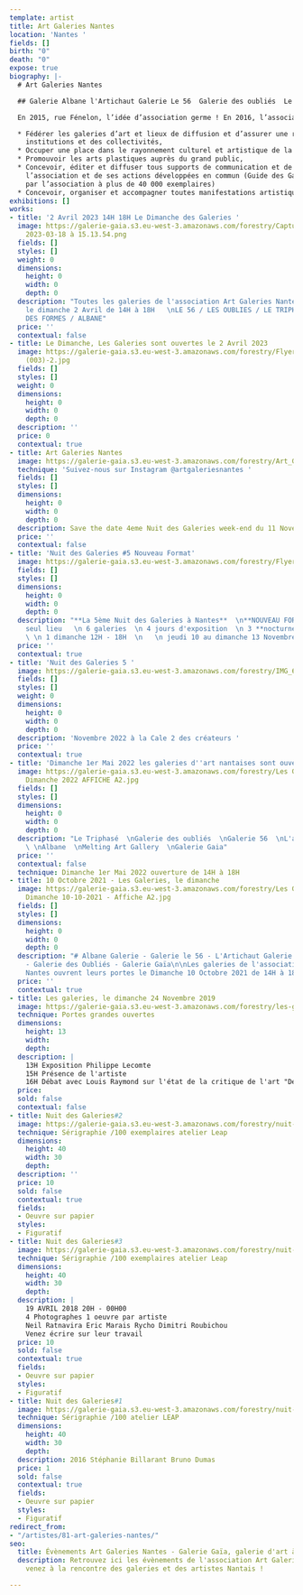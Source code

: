 ```yaml
---
template: artist
title: Art Galeries Nantes
location: 'Nantes '
fields: []
birth: "0"
death: "0"
expose: true
biography: |-
  # Art Galeries Nantes

  ## Galerie Albane l'Artichaut Galerie Le 56  Galerie des oubliés  Le Triphasé  Le Jardin des Formes Galerie Gaïa

  En 2015, rue Fénelon, l’idée d’association germe ! En 2016, l’association loi 1901 Art Galeries Nantes est créée. Elle fédère alors 14 galeries et lieux de diffusion nantais. A l’actif, de l’association, trois « Nuits des Galeries » - qui se révèleront des succès – lors desquelles chacun a pu se déplacer d’un lieu à l’autre, d’une découverte à l’autre, d’une surprise à l’autre : parce que l’idée avait vu le jour, les galeries ont ouvert la nuit ! En 2023, 7 galeries restent présentes au sein de l’association. Certaines galeries ont disparu du paysage nantais. En effet, une page de cette histoire privée et artistique s’est tournée, par choix personnel et/ou par impératifs économiques. Cependant, la relève est assurée et se profile ainsi une dynamique qui permettra aux artistes d’être toujours représentés et cela dans toutes leurs formes d’expression. Les objectifs d’Art Galeries Nantes sont :

  * Fédérer les galeries d’art et lieux de diffusion et d’assurer une représentativité auprès des
    institutions et des collectivités,
  * Occuper une place dans le rayonnement culturel et artistique de la métropole nantaise,
  * Promouvoir les arts plastiques auprès du grand public,
  * Concevoir, éditer et diffuser tous supports de communication et de promotion de
    l’association et de ses actions développées en commun (Guide des Galeries nantaises édité
    par l’association à plus de 40 000 exemplaires)
  * Concevoir, organiser et accompagner toutes manifestations artistiques collectives.
exhibitions: []
works:
- title: '2 Avril 2023 14H 18H Le Dimanche des Galeries '
  image: https://galerie-gaia.s3.eu-west-3.amazonaws.com/forestry/Capture d’écran
    2023-03-18 à 15.13.54.png
  fields: []
  styles: []
  weight: 0
  dimensions:
    height: 0
    width: 0
    depth: 0
  description: "Toutes les galeries de l'association Art Galeries Nantes seront ouvertes
    le dimanche 2 Avril de 14H à 18H   \nLE 56 / LES OUBLIES / LE TRIPHASE / LE JARDIN
    DES FORMES / ALBANE"
  price: ''
  contextual: false
- title: Le Dimanche, Les Galeries sont ouvertes le 2 Avril 2023
  image: https://galerie-gaia.s3.eu-west-3.amazonaws.com/forestry/Flyer-A6-AGN-avril-2023_web
    (003)-2.jpg
  fields: []
  styles: []
  weight: 0
  dimensions:
    height: 0
    width: 0
    depth: 0
  description: ''
  price: 0
  contextual: true
- title: Art Galeries Nantes
  image: https://galerie-gaia.s3.eu-west-3.amazonaws.com/forestry/Art_Galeries_logo_jaune.png
  technique: 'Suivez-nous sur Instagram @artgaleriesnantes '
  fields: []
  styles: []
  dimensions:
    height: 0
    width: 0
    depth: 0
  description: Save the date 4eme Nuit des Galeries week-end du 11 Novembre 2022
  price: ''
  contextual: false
- title: 'Nuit des Galeries #5 Nouveau Format'
  image: https://galerie-gaia.s3.eu-west-3.amazonaws.com/forestry/Flyer_LANUITDESGALERIES_recto_web.jpg
  fields: []
  styles: []
  dimensions:
    height: 0
    width: 0
    depth: 0
  description: "**La 5ème Nuit des Galeries à Nantes**  \n**NOUVEAU FORMAT**  \n 1
    seul lieu   \n 6 galeries  \n 4 jours d'exposition  \n 3 **nocturnes** 12H - 23H
    \ \n 1 dimanche 12H - 18H  \n   \n jeudi 10 au dimanche 13 Novembre 2022"
  price: ''
  contextual: true
- title: 'Nuit des Galeries 5 '
  image: https://galerie-gaia.s3.eu-west-3.amazonaws.com/forestry/IMG_6295.jpg
  fields: []
  styles: []
  weight: 0
  dimensions:
    height: 0
    width: 0
    depth: 0
  description: 'Novembre 2022 à la Cale 2 des créateurs '
  price: ''
  contextual: true
- title: 'Dimanche 1er Mai 2022 les galeries d''art nantaises sont ouvertes '
  image: https://galerie-gaia.s3.eu-west-3.amazonaws.com/forestry/Les Galeries, Le
    Dimanche 2022 AFFICHE A2.jpg
  fields: []
  styles: []
  dimensions:
    height: 0
    width: 0
    depth: 0
  description: "Le Triphasé  \nGalerie des oubliés  \nGalerie 56  \nL'artichaut Café
    \ \nAlbane  \nMelting Art Gallery  \nGalerie Gaia"
  price: ''
  contextual: false
  technique: Dimanche 1er Mai 2022 ouverture de 14H à 18H
- title: 10 Octobre 2021 - Les Galeries, le dimanche
  image: https://galerie-gaia.s3.eu-west-3.amazonaws.com/forestry/Les Galeries, Le
    Dimanche 10-10-2021 - Affiche A2.jpg
  fields: []
  styles: []
  dimensions:
    height: 0
    width: 0
    depth: 0
  description: "# Albane Galerie - Galerie le 56 - L'Artichaut Galerie - Le Triphasé
    - Galerie des Oubliés - Galerie Gaïa\n\nLes galeries de l'association Art Galeries
    Nantes ouvrent leurs portes le Dimanche 10 Octobre 2021 de 14H à 18H "
  price: ''
  contextual: true
- title: Les galeries, le dimanche 24 Novembre 2019
  image: https://galerie-gaia.s3.eu-west-3.amazonaws.com/forestry/les-galeries-le-dimanche-24-novembre-2019.jpg
  technique: Portes grandes ouvertes
  dimensions:
    height: 13
    width: 
    depth: 
  description: |
    13H Exposition Philippe Lecomte
    15H Présence de l'artiste
    16H Débat avec Louis Raymond sur l'état de la critique de l'art "De l'art ou du cochon"
  price: 
  sold: false
  contextual: false
- title: Nuit des Galeries#2
  image: https://galerie-gaia.s3.eu-west-3.amazonaws.com/forestry/nuit-des-galeries2.jpg
  technique: Sérigraphie /100 exemplaires atelier Leap
  dimensions:
    height: 40
    width: 30
    depth: 
  description: ''
  price: 10
  sold: false
  contextual: true
  fields:
  - Oeuvre sur papier
  styles:
  - Figuratif
- title: Nuit des Galeries#3
  image: https://galerie-gaia.s3.eu-west-3.amazonaws.com/forestry/nuit-des-galeries3.jpg
  technique: Sérigraphie /100 exemplaires atelier Leap
  dimensions:
    height: 40
    width: 30
    depth: 
  description: |
    19 AVRIL 2018 20H - 00H00
    4 Photographes 1 oeuvre par artiste
    Neil Ratnavira Eric Marais Rycho Dimitri Roubichou
    Venez écrire sur leur travail
  price: 10
  sold: false
  contextual: true
  fields:
  - Oeuvre sur papier
  styles:
  - Figuratif
- title: Nuit des Galeries#1
  image: https://galerie-gaia.s3.eu-west-3.amazonaws.com/forestry/nuit-des-galeries1.jpg
  technique: Sérigraphie /100 atelier LEAP
  dimensions:
    height: 40
    width: 30
    depth: 
  description: 2016 Stéphanie Billarant Bruno Dumas
  price: 1
  sold: false
  contextual: true
  fields:
  - Oeuvre sur papier
  styles:
  - Figuratif
redirect_from:
- "/artistes/81-art-galeries-nantes/"
seo:
  title: Évènements Art Galeries Nantes - Galerie Gaïa, galerie d'art à Nantes
  description: Retrouvez ici les évènements de l'association Art Galeries Nantes et
    venez à la rencontre des galeries et des artistes Nantais !

---
```

